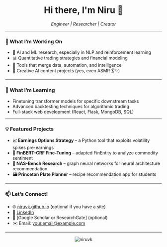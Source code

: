 <h1 align="center">Hi there, I'm Niru 👋</h1>

<p align="center">
  <em>Engineer | Researcher | Creator</em>  
</p>

---

### 🔭 What I’m Working On

- 🧠 AI and ML research, especially in NLP and reinforcement learning  
- 📊 Quantitative trading strategies and financial modeling  
- 🤖 Tools that merge data, automation, and intelligence  
- 🎥 Creative AI content projects (yes, even ASMR 👂✨)  

---

### 🌱 What I’m Learning

- Finetuning transformer models for specific downstream tasks  
- Advanced backtesting techniques for algorithmic trading  
- Full-stack web development (React, Flask, MongoDB, SQL)

---

### 💡 Featured Projects

- **📈 Earnings Options Strategy** – a Python tool that exploits volatility spikes pre-earnings  
- **🤖 FinBERT-CRF Fine-Tuning** – adapted FinEntity to analyze commodity sentiment  
- **🧬 NAS-Bench Research** – graph neural networks for neural architecture recommendation  
- **🖼️ Princeton Plate Planner** – recipe recommendation app for students  

---

### 📫 Let’s Connect!

- 🌐 [niruvk.github.io](https://niruvk.github.io) (optional if you have a site)
- 💼 [LinkedIn](https://www.linkedin.com/in/your-profile)  
- 🧪 [Google Scholar or ResearchGate] (optional)  
- ✉️ Email: your.email@example.com  

---

<p align="center">
  <img src="https://komarev.com/ghpvc/?username=niruvk&label=Profile%20views&color=0e75b6&style=flat" alt="niruvk" />
</p>
